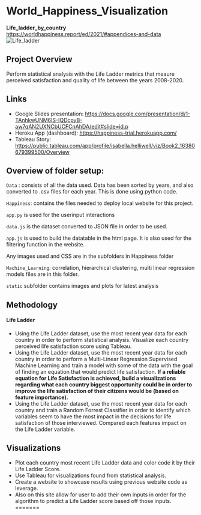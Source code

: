 # World_Happiness_Visualization

**Life_ladder_by_country**
https://worldhappiness.report/ed/2021/#appendices-and-data
![Life_ladder](https://user-images.githubusercontent.com/85839235/140621693-465df65b-a2e8-49fe-907c-1e273fd1a5e6.png)

## Project Overview
Perform statistical analysis with the Life Ladder metrics that meaure perceived satisfaction and quality of life between the years 2008-2020.

## Links
* Google Slides presentation: https://docs.google.com/presentation/d/1-TAnhkwUNM6IS-IQDcpyB-aw7qAN2UXNCbUCFCnAhDA/edit#slide=id.p
* Heroku App (dashboard): https://happiness-trial.herokuapp.com/
* Tableau Story: https://public.tableau.com/app/profile/isabella.helliwell/viz/Book2_16380679399500/Overview

## Overview of folder setup:

`Data` : consists of all the data used. Data has been sorted by years, and also converted to .csv files for each year. This is done using python code.

`Happiness`: contains the files needed to deploy local website for this project.

`app.py` is used for the userinput interactions 

`data.js` is the dataset converted to JSON file in order to be used.

`app.js` is used to build the datatable in the html page. It is also used for the filtering function in the website.

Any images used and CSS are in the subfolders in Happiness folder

`Machine_Learning`: correlation, hierarchical clustering, multi linear regression models files are in this folder. 

`static` subfolder contains images and plots for latest analysis

## Methodology
#### Life Ladder ####
  - Using the Life Ladder dataset, use the most recent year data for each country in order to perform statistical analysis. Visualize each country perceived life satisfaction score using Tableau. 
  - Using the Life Ladder dataset, use the most recent year data for each country in order to perform a Multi-Linear Regression Supervised Machine Learning and train a model with some of the data with the goal of finding an equation that would predict life satisfaction. **If a reliable equation for Life Satisfaction is achieved, build a visualizations regarding what each country biggest opportunity could be in order to improve the life satisfaction of their citizens would be (based on feature importance).**
  - Using the Life Ladder dataset, use the most recent year data for each country and train a Random Forrest Classifier in order to identify which variables seem to have the most impact in the decisions for life satisfaction of those interviewed. Compared each features impact on the Life Ladder variable. 

## Visualizations
  - Plot each country most recent Life Ladder data and color code it by their Life Ladder Score. 
  - Use Tableau for visualizations found from statistical analysis. 
  - Create a website to showcase results using previous website code as leverage. 
  - Also on this site allow for user to add their own inputs in order for the algorithm to predict a Life Ladder score based off those inputs. 
=======
